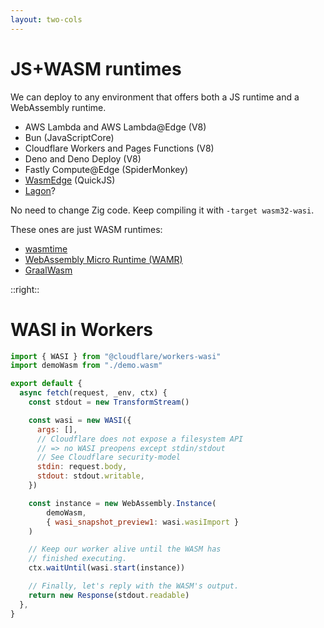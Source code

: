 ```yaml
---
layout: two-cols
---
```


# JS+WASM runtimes

<Transform scale="0.8">

We can deploy to any environment that offers both a JS runtime <span class="color:accent">and</span> a WebAssembly runtime.

- AWS Lambda and AWS Lambda@Edge (V8)
- Bun (JavaScriptCore)
- Cloudflare Workers and Pages Functions (V8)
- Deno and Deno Deploy (V8)
- Fastly Compute@Edge (SpiderMonkey)
- [WasmEdge](https://wasmedge.org/docs/develop/javascript/intro/) (QuickJS)
- [Lagon](https://lagon.app/)?

No need to change Zig code. Keep compiling it with <code class="inline-code">-target wasm32-wasi</code>.

These ones are <span class="color:accent">just</span> WASM runtimes:

- [wasmtime](https://github.com/bytecodealliance/wasmtime)
- [WebAssembly Micro Runtime (WAMR)](https://github.com/bytecodealliance/wasm-micro-runtime)
- [GraalWasm](https://www.graalvm.org/latest/reference-manual/wasm/)

</Transform>

::right::

# WASI in Workers

<Transform scale="0.8">

```js
import { WASI } from "@cloudflare/workers-wasi"
import demoWasm from "./demo.wasm"

export default {
  async fetch(request, _env, ctx) {
    const stdout = new TransformStream()

    const wasi = new WASI({
      args: [],
      // Cloudflare does not expose a filesystem API
      // => no WASI preopens except stdin/stdout
      // See Cloudflare security-model
      stdin: request.body,
      stdout: stdout.writable,
    })

    const instance = new WebAssembly.Instance(
        demoWasm,
        { wasi_snapshot_preview1: wasi.wasiImport }
    )

    // Keep our worker alive until the WASM has
    // finished executing.
    ctx.waitUntil(wasi.start(instance))

    // Finally, let's reply with the WASM's output.
    return new Response(stdout.readable)
  },
}
```

</Transform>

<!--
The ones within brackets are JS engines.

Clouflare implemented its own JS/WASM runtime based on V8. [workerd](https://github.com/cloudflare/workerd) is the open
source version of the JS/WASM runtime that powers Cloudflare Workers. It has
feature-parity with the Cloudflare Workers runtime.

JS + WASM => no need for containers.

Watch this talk: [Fine-Grained Sandboxing with V8 Isolates](https://www.infoq.com/presentations/cloudflare-v8/)

Beware of platform limitations. For example:

- A Cloudflare Worker cannot exceed 1MB in size (free plan) or 5MB (paid plan).
-->
